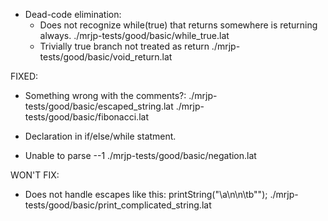 - Dead-code elimination:
    - Does not recognize while(true) that returns somewhere is returning always.
        ./mrjp-tests/good/basic/while_true.lat
    - Trivially true branch not treated as return
        ./mrjp-tests/good/basic/void_return.lat

FIXED:
- Something wrong with the comments?:
    ./mrjp-tests/good/basic/escaped_string.lat
    ./mrjp-tests/good/basic/fibonacci.lat
    
- Declaration in if/else/while statment.

- Unable to parse --1
    ./mrjp-tests/good/basic/negation.lat

WON'T FIX:

- Does not handle escapes like this: printString("\\a\\n\n\tb\"");
    ./mrjp-tests/good/basic/print_complicated_string.lat

